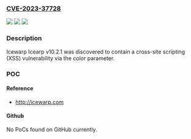 ### [CVE-2023-37728](https://cve.mitre.org/cgi-bin/cvename.cgi?name=CVE-2023-37728)
![](https://img.shields.io/static/v1?label=Product&message=n%2Fa&color=blue)
![](https://img.shields.io/static/v1?label=Version&message=n%2Fa&color=blue)
![](https://img.shields.io/static/v1?label=Vulnerability&message=n%2Fa&color=brighgreen)

### Description

Icewarp Icearp v10.2.1 was discovered to contain a cross-site scripting (XSS) vulnerability via the color parameter.

### POC

#### Reference
- http://icewarp.com

#### Github
No PoCs found on GitHub currently.

